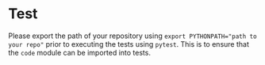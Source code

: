 # Test

Please export the path of your repository using `export PYTHONPATH="path to your repo"` prior to executing the tests 
using `pytest`. This is to ensure that the `code` module can be imported into tests.